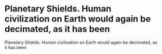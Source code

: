 # Planetary Shields. Human civilization on Earth would again be decimated, as it has been

Planetary Shields. Human civilization on Earth would again be decimated, as it has been